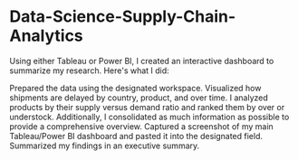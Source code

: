 # Data-Science-Supply-Chain-Analytics

Using either Tableau or Power BI, I created an interactive dashboard to summarize my research. Here's what I did:

Prepared the data using the designated workspace.
Visualized how shipments are delayed by country, product, and over time. I analyzed products by their supply versus demand ratio and ranked them by over or understock. Additionally, I consolidated as much information as possible to provide a comprehensive overview.
Captured a screenshot of my main Tableau/Power BI dashboard and pasted it into the designated field.
Summarized my findings in an executive summary.


